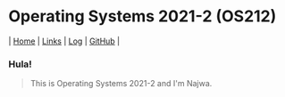 # Operating Systems 2021-2 (OS212)

| [Home](#) | [Links](https://github.com/nakarz/os212/blob/master/links.md#links) | [Log](https://nakarz.github.io/os212/TXT/mylog.txt) | [GitHub](https://github.com/nakarz/os212) |

### Hula!

> This is Operating Systems 2021-2 and I'm Najwa.
